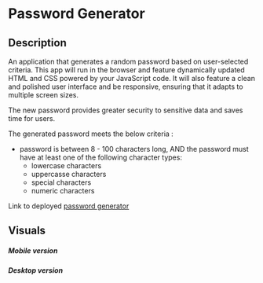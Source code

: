 # Password Generator

## Description
An application that generates a random password based on user-selected criteria. This app will run in the browser and feature dynamically updated HTML and CSS powered by your JavaScript code. It will also feature a clean and polished user interface and be responsive, ensuring that it adapts to multiple screen sizes.

The new password provides greater security to sensitive data and saves time for users.

The generated password meets the below criteria : 

- password is between 8 - 100 characters long, AND
the password must have at least one of the following character types:
    - lowercase characters
    - uppercasse characters
    - special characters
    - numeric characters

Link to deployed [password generator](https://janice-cloud.github.io/passwordgenerator/)

## Visuals

##### Mobile version

##### Desktop version
